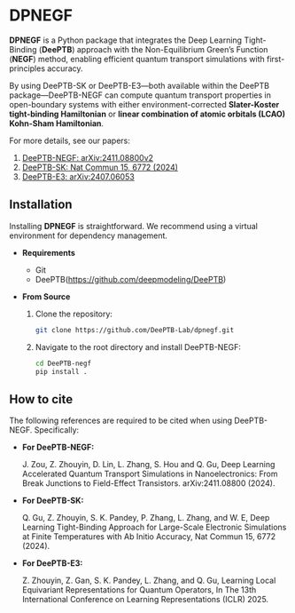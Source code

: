 # DPNEGF

**DPNEGF** is a Python package that integrates the Deep Learning Tight-Binding (**DeePTB**) approach with the Non-Equilibrium Green’s Function (**NEGF**) method, enabling efficient quantum transport simulations with first-principles accuracy. 

By using DeePTB-SK or DeePTB-E3—both available within the DeePTB package—DeePTB-NEGF can compute quantum transport properties in open-boundary systems with either environment-corrected **Slater-Koster tight-binding Hamiltonian** or **linear combination of atomic orbitals (LCAO) Kohn-Sham Hamiltonian**.


For more details, see our papers:
  1. [DeePTB-NEGF: arXiv:2411.08800v2](https://arxiv.org/abs/2411.08800v2)
  2. [DeePTB-SK: Nat Commun 15, 6772 (2024)](https://doi.org/10.1038/s41467-024-51006-4)
  3. [DeePTB-E3: arXiv:2407.06053](https://arxiv.org/pdf/2407.06053)


## Installation

Installing **DPNEGF** is straightforward. We recommend using a virtual environment for dependency management.

- **Requirements**
  - Git
  - DeePTB(https://github.com/deepmodeling/DeePTB) 

- **From Source**
    1. Clone the repository:
        ```bash
        git clone https://github.com/DeePTB-Lab/dpnegf.git
        ```
    2. Navigate to the root directory and install DeePTB-NEGF:
        ```bash
        cd DeePTB-negf
        pip install .
        ```

## How to cite

The following references are required to be cited when using DeePTB-NEGF. Specifically:

- **For DeePTB-NEGF:**
  
    J. Zou, Z. Zhouyin, D. Lin, L. Zhang, S. Hou and Q. Gu, Deep Learning Accelerated Quantum Transport Simulations in Nanoelectronics: From Break Junctions to Field-Effect Transistors. arXiv:2411.08800 (2024).


- **For DeePTB-SK:**

    Q. Gu, Z. Zhouyin, S. K. Pandey, P. Zhang, L. Zhang, and W. E, Deep Learning Tight-Binding Approach for Large-Scale Electronic Simulations at Finite Temperatures with Ab Initio Accuracy, Nat Commun 15, 6772 (2024).
  
- **For DeePTB-E3:**
  
    Z. Zhouyin, Z. Gan, S. K. Pandey, L. Zhang, and Q. Gu, Learning Local Equivariant Representations for Quantum Operators, In The 13th International Conference on Learning Representations (ICLR) 2025. 